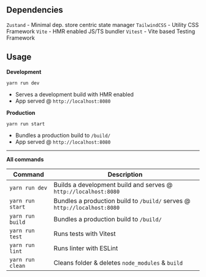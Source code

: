 ## Dependencies

`Zustand` - Minimal dep. store centric state manager
`TailwindCSS` - Utility CSS Framework
`Vite` - HMR enabled JS/TS bundler
`Vitest` - Vite based Testing Framework

## Usage

**Development**

`yarn run dev`

- Serves a development build with HMR enabled
- App served @ `http://localhost:8080`

**Production**

`yarn run start`

- Bundles a production build to `/build/`
- App served @ `http://localhost:8080`

---

**All commands**

| Command          | Description                                                              |
| ---------------- | ------------------------------------------------------------------------ |
| `yarn run dev`   | Builds a development build and serves @ `http://localhost:8080`          |
| `yarn run start` | Bundles a production build to `/build/` serves @ `http://localhost:8080` |
| `yarn run build` | Bundles a production build to `/build/`                                  |
| `yarn run test`  | Runs tests with Vitest                                                   |
| `yarn run lint`  | Runs linter with ESLint                                                  |
| `yarn run clean` | Cleans folder & deletes `node_modules` & `build`                         |
